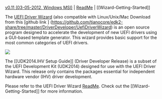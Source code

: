 [v0.11 (03-05-2012, Windows MSI)](https://github.com/tianocore-docs/Docs/raw/master/Driver_Developer/UefiDriverWizard.msi) | [ReadMe](https://github.com/tianocore-docs/Docs/raw/master/Driver_Developer/UefiDriverWizard/README.txt) |
[[Wizard-Getting-Started]]



The [UEFI Driver Wizard](https://github.com/tianocore-docs/Docs/raw/master/Driver_Developer/UefiDriverWizard.msi) (also compatible with Linux/Unix/Mac Download from this 
[github link ] (https://github.com/tianocore/edk2-share/tree/master/DriverDeveloper/UefiDriverWizard) is an open source program designed to accelerate the development of new UEFI drivers using a GUI-based template generator. This wizard provides basic support for the most common categories of UEFI drivers.

<img src="https://raw.githubusercontent.com/tianocore/tianocore.github.io/master/images/UEFIDriverWizard03.png" >

The [[UDK2014.IHV Setup Guide]] (Driver Developer Release) is a subset of the UEFI Development Kit (UDK2014) designed for use with the UEFI Driver Wizard. This release only contains the packages essential for independent hardware vendor (IHV) driver development.

Please refer to the UEFI Driver Wizard 
[ReadMe](https://github.com/tianocore-docs/Docs/raw/master/Driver_Developer/UefiDriverWizard/README.txt). 
Check out the [[Wizard-Getting-Started]]  for more information.


